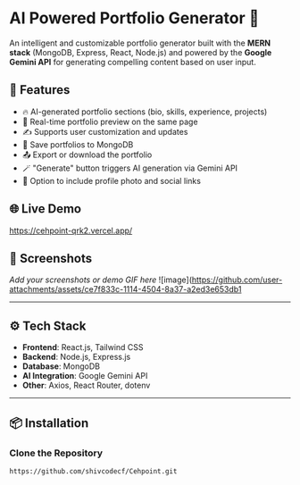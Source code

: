# AI Powered Portfolio Generator 🚀

An intelligent and customizable portfolio generator built with the **MERN stack** (MongoDB, Express, React, Node.js) and powered by the **Google Gemini API** for generating compelling content based on user input.

## 🧠 Features

- 🔥 AI-generated portfolio sections (bio, skills, experience, projects)
- 🎨 Real-time portfolio preview on the same page
- ✍️ Supports user customization and updates
- 💾 Save portfolios to MongoDB
- 📤 Export or download the portfolio
- 🪄 "Generate" button triggers AI generation via Gemini API
- 📸 Option to include profile photo and social links

## 🌐 Live Demo

https://cehpoint-qrk2.vercel.app/

## 📸 Screenshots

_Add your screenshots or demo GIF here_
  ![image](https://github.com/user-attachments/assets/ce7f833c-1114-4504-8a37-a2ed3e653db1

---

## ⚙️ Tech Stack

- **Frontend**: React.js, Tailwind CSS
- **Backend**: Node.js, Express.js
- **Database**: MongoDB
- **AI Integration**: Google Gemini API
- **Other**: Axios, React Router, dotenv

---

## 📦 Installation

### Clone the Repository

```bash
https://github.com/shivcodecf/Cehpoint.git

